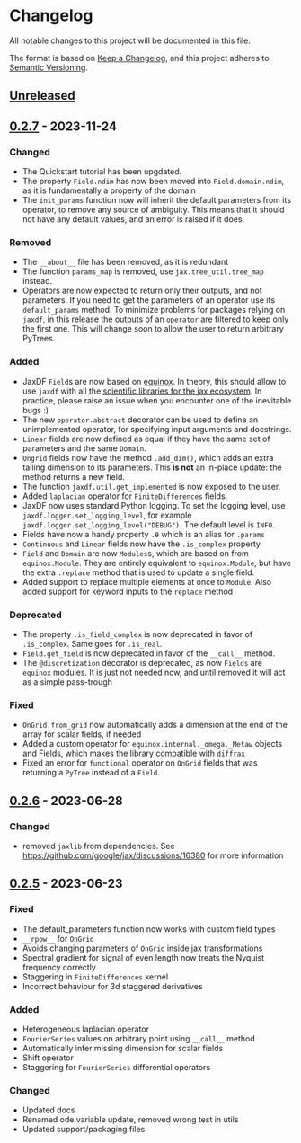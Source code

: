 # Changelog
All notable changes to this project will be documented in this file.

The format is based on [Keep a Changelog](https://keepachangelog.com/en/1.0.0/), and this project adheres to [Semantic Versioning](https://semver.org/spec/v2.0.0.html).

## [Unreleased]

## [0.2.7] - 2023-11-24
### Changed
- The Quickstart tutorial has been upgdated.
- The property `Field.ndim` has now been moved into `Field.domain.ndim`, as it is fundamentally a property of the domain
- The `init_params` function now will inherit the default parameters from its operator, to remove any source of ambiguity. This means that it should not have any default values, and an error is raised if it does.

### Removed
- The `__about__` file has been removed, as it is redundant
- The function `params_map` is removed, use `jax.tree_util.tree_map` instead.
- Operators are now expected to return only their outputs, and not parameters. If you need to get the parameters of an operator use its `default_params` method. To minimize problems for packages relying on `jaxdf`, in this release the outputs of an `operator` are filtered to keep only the first one. This will change soon to allow the user to return arbitrary PyTrees.

### Added
- JaxDF `Field`s are now based on [equinox](https://github.com/patrick-kidger/equinox). In theory, this should allow to use `jaxdf` with all the [scientific libraries for the jax ecosystem](https://github.com/patrick-kidger/equinox#see-also-other-libraries-in-the-jax-ecosystem). In practice, please raise an issue when you encounter one of the inevitable bugs :)
- The new `operator.abstract` decorator can be used to define an unimplemented operator, for specifying input arguments and docstrings.
- `Linear` fields are now defined as equal if they have the same set of parameters and the same `Domain`.
- `Ongrid` fields now have the method `.add_dim()`, which adds an extra tailing dimension to its parameters. This **is not** an in-place update: the method returns a new field.
- The function `jaxdf.util.get_implemented` is now exposed to the user.
- Added `laplacian` operator for `FiniteDifferences` fields.
- JaxDF now uses standard Python logging. To set the logging level, use `jaxdf.logger.set_logging_level`, for example `jaxdf.logger.set_logging_level("DEBUG")`. The default level is `INFO`.
- Fields have now a handy property `.θ` which is an alias for `.params`
- `Continuous` and `Linear` fields now have the `.is_complex` property
- `Field` and `Domain` are now `Modules`s, which are based on from `equinox.Module`. They are entirely equivalent to `equinox.Module`, but have the extra `.replace` method that is used to update a single field.
- Added support to replace multiple elements at once to `Module`. Also added support for keyword inputs to the `replace` method

### Deprecated
- The property `.is_field_complex` is now deprecated in favor of `.is_complex`. Same goes for `.is_real`.
- `Field.get_field` is now deprecated in favor of the `__call__` method.
- The `@discretization` decorator is deprecated, as now `Fields` are `equinox` modules. It is just not needed now, and until removed it will act as a simple pass-trough

### Fixed
- `OnGrid.from_grid` now automatically adds a dimension at the end of the array for scalar fields, if needed
- Added a custom operator for `equinox.internal._omega._Metaω` objects and Fields, which makes the library compatible with `diffrax`
- Fixed an error for `functional` operator on `OnGrid` fields that was returning a `PyTree` instead of a `Field`.

## [0.2.6] - 2023-06-28
### Changed
- removed `jaxlib` from dependencies. See https://github.com/google/jax/discussions/16380 for more information

## [0.2.5] - 2023-06-23
### Fixed
- The default_parameters function now works with custom field types
- `__rpow__` for `OnGrid`
- Avoids changing parameters of `OnGrid` inside jax transformations
- Spectral gradient for signal of even length now treats the Nyquist frequency correctly
- Staggering in `FiniteDifferences` kernel
- Incorrect behaviour for 3d staggered derivatives

### Added
- Heterogeneous laplacian operator
- `FourierSeries` values on arbitrary point using `__call__` method
- Automatically infer missing dimension for scalar fields
- Shift operator
- Staggering for `FourierSeries` differential operators

### Changed
- Updated docs
- Renamed ode variable update, removed wrong test in utils
- Updated support/packaging files

[Unreleased]: https://github.com/ucl-bug/jaxdf/compare/0.2.7...master
[0.2.7]: https://github.com/ucl-bug/jaxdf/compare/0.2.6...0.2.7
[0.2.6]: https://github.com/ucl-bug/jaxdf/compare/0.2.5...0.2.6
[0.2.5]: https://github.com/ucl-bug/jaxdf/tree/0.2.5

